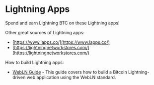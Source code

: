 # Lightning Apps

Spend and earn Lightning BTC on these Lightning apps!

Other great sources of Lightning apps:

* [https://www.lapps.co/](https://www.lapps.co/)
* [https://lightningnetworkstores.com/](https://lightningnetworkstores.com/)

How to build Lightning apps:

* [WebLN Guide](https://www.webln.guide/) - This guide covers how to build a Bitcoin Lightning-driven web application using the WebLN standard. 



